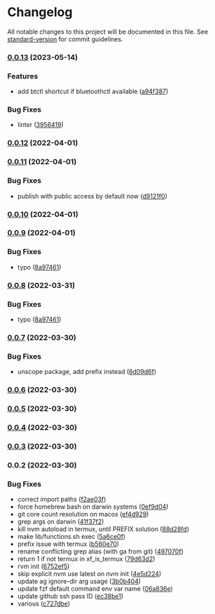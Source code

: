 # Changelog

All notable changes to this project will be documented in this file. See [standard-version](https://github.com/conventional-changelog/standard-version) for commit guidelines.

### [0.0.13](https://github.com/f3rno64/xf-bash-lib/compare/v0.0.12...v0.0.13) (2023-05-14)


### Features

* add btctl shortcut if bluetoothctl available ([a94f387](https://github.com/f3rno64/xf-bash-lib/commit/a94f387c254af3ab2cc90afd5ba13bbec41df422))


### Bug Fixes

* linter ([3956419](https://github.com/f3rno64/xf-bash-lib/commit/3956419ab62b4054c5f4fc8136c65a2c6ae926f9))

### [0.0.12](https://github.com/f3rno64/xf-bash-lib/compare/v0.0.11...v0.0.12) (2022-04-01)

### [0.0.11](https://github.com/f3rno64/xf-bash-lib/compare/v0.0.10...v0.0.11) (2022-04-01)


### Bug Fixes

* publish with public access by default now ([d9121f0](https://github.com/f3rno64/xf-bash-lib/commit/d9121f0844c91157eee7a8585e226fd317e6ea27))

### [0.0.10](https://github.com/f3rno64/xf-bash-lib/compare/v0.0.9...v0.0.10) (2022-04-01)

### [0.0.9](https://github.com/f3rno64/xf-bash-lib/compare/v0.0.7...v0.0.9) (2022-04-01)


### Bug Fixes

* typo ([8a97461](https://github.com/f3rno64/xf-bash-lib/commit/8a97461320c92bcdd67d0d736d1e0d7102570d8c))

### [0.0.8](https://github.com/f3rno64/xf-bash-lib/compare/v0.0.7...v0.0.8) (2022-03-31)


### Bug Fixes

* typo ([8a97461](https://github.com/f3rno64/xf-bash-lib/commit/8a97461320c92bcdd67d0d736d1e0d7102570d8c))

### [0.0.7](https://github.com/f3rno64/xf-bash-lib/compare/v0.0.6...v0.0.7) (2022-03-30)


### Bug Fixes

* unscope package, add prefix instead ([6d09d6f](https://github.com/f3rno64/xf-bash-lib/commit/6d09d6fccce946bc05804c1f5ac68368b2279601))

### [0.0.6](https://github.com/f3rno64/xf-bash-lib/compare/v0.0.5...v0.0.6) (2022-03-30)

### [0.0.5](https://github.com/f3rno64/xf-bash-lib/compare/v0.0.4...v0.0.5) (2022-03-30)

### [0.0.4](https://github.com/f3rno64/xf-bash-lib/compare/v0.0.3...v0.0.4) (2022-03-30)

### [0.0.3](https://github.com/f3rno64/xf-bash-lib/compare/v0.0.2...v0.0.3) (2022-03-30)

### 0.0.2 (2022-03-30)


### Bug Fixes

* correct import paths ([f2ae03f](https://github.com/f3rno64/xf-bash-lib/commit/f2ae03f22de5961d50231d6b926547b2eacc376c))
* force homebrew bash on darwin systems ([0ef9d04](https://github.com/f3rno64/xf-bash-lib/commit/0ef9d04e010c9182af128a4376774aa811c9b0fe))
* git core count resolution on macos ([ef4d929](https://github.com/f3rno64/xf-bash-lib/commit/ef4d929acae2fbd2f75021b378a76c8d5c608336))
* grep args on darwin ([41f37f2](https://github.com/f3rno64/xf-bash-lib/commit/41f37f28f4294276c4a6ec4e440573aaafd74442))
* kill nvm autoload in termux, until PREFIX solution ([88d28fd](https://github.com/f3rno64/xf-bash-lib/commit/88d28fd238c04c799e6089f2af554584c1583673))
* make lib/functions.sh exec ([5a6ce0f](https://github.com/f3rno64/xf-bash-lib/commit/5a6ce0f5312b6b8ca301e15e3f792aa90d126aea))
* prefix issue with termux ([b560e70](https://github.com/f3rno64/xf-bash-lib/commit/b560e700bf5435f72fe34cbf0d1e741afc704cbc))
* rename conflicting grep alias (with ga from git) ([497070f](https://github.com/f3rno64/xf-bash-lib/commit/497070f8a0e97adc846b1eeabdf64d73d76870e7))
* return 1 if not termux in xf_is_termux ([79d63d2](https://github.com/f3rno64/xf-bash-lib/commit/79d63d2b18b963e836da705bdfdbe9212755ca60))
* rvm init ([6752ef5](https://github.com/f3rno64/xf-bash-lib/commit/6752ef5d9854b66e2dff4603f363502a176f025e))
* skip explicit nvm use latest on nvm init ([4e5d224](https://github.com/f3rno64/xf-bash-lib/commit/4e5d224eae70f8f54ea1fff55546fa982d6152e9))
* update ag ignore-dir arg usage ([3b0b404](https://github.com/f3rno64/xf-bash-lib/commit/3b0b4040739bba1d06b7ddec7e69c5e2876c94ae))
* update fzf default command env var name ([06a836e](https://github.com/f3rno64/xf-bash-lib/commit/06a836e99ee40be3f3b18e423b15cb5f4090b2dc))
* update github ssh pass ID ([ec38be1](https://github.com/f3rno64/xf-bash-lib/commit/ec38be1db9aabb3b7c503dbb18bf1fc6f389dd7b))
* various ([c727dbe](https://github.com/f3rno64/xf-bash-lib/commit/c727dbeddf85f67ebbf131b691e1119bd1a223ec))
